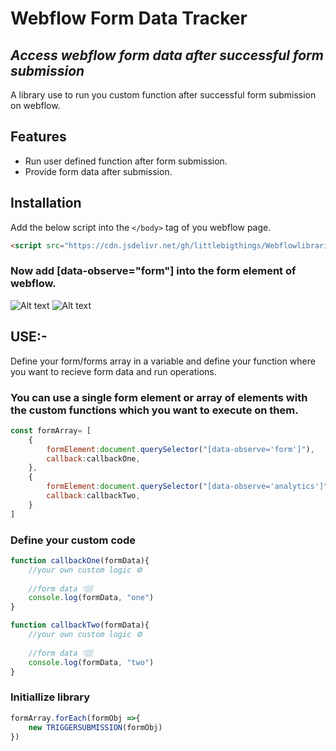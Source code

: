 # Webflow Form Data Tracker
## _Access webflow form data after successful form submission_

A library use to run you custom function after successful form submission on webflow.

## Features
- Run user defined function after form submission.
- Provide form data after submission.

## Installation

Add the below script into the `</body>` tag of you webflow page.

```HTML
<script src="https://cdn.jsdelivr.net/gh/littlebigthings/Webflowlibraries@master/FormTracker/scripts/formSubmissionTrigger.js"></script>
```

### Now add [data-observe="form"]  into the form element of webflow.
![Alt text](https://cdn.jsdelivr.net/gh/littlebigthings/Webflowlibraries@master/FormTracker/Assets/image.png "Attribute")
![Alt text](https://cdn.jsdelivr.net/gh/littlebigthings/Webflowlibraries@master/FormTracker/Assets/image%20(1).png "Element")

## USE:-
Define your form/forms array in a variable and define your function where you want to recieve form data and run operations.

### You can use a single form element or array of elements with the custom functions which you want to execute on them.
```javascript
const formArray= [
    {
        formElement:document.querySelector("[data-observe='form']"),
        callback:callbackOne,
    },
    {
        formElement:document.querySelector("[data-observe='analytics']"),
        callback:callbackTwo,
    }
]
```

### Define your custom code

```javascript
function callbackOne(formData){
    //your own custom logic ⚙️
    
    //form data 👇🏽
    console.log(formData, "one")
}

function callbackTwo(formData){
    //your own custom logic ⚙️
    
    //form data 👇🏽
    console.log(formData, "two")
}
```

### Initiallize library
```javascript
formArray.forEach(formObj =>{
    new TRIGGERSUBMISSION(formObj)
})
```